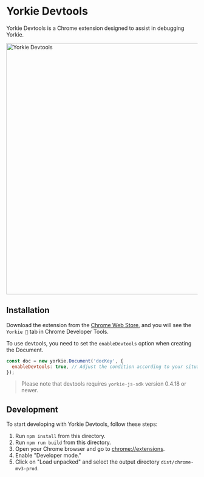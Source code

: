 # Yorkie Devtools

Yorkie Devtools is a Chrome extension designed to assist in debugging Yorkie.

<img src="https://github.com/yorkie-team/yorkie-js-sdk/assets/81357083/bb7e5df1-9704-4a90-b458-4dd89c17002a" width="660" alt="Yorkie Devtools" />

## Installation

Download the extension from the [Chrome Web Store](https://chromewebstore.google.com/detail/yorkie-devtools/djhcelgbkggnbipeccnnbafbnljoikkc), and you will see the `Yorkie 🐾` tab in Chrome Developer Tools.

To use devtools, you need to set the `enableDevtools` option when creating the Document.

```javascript
const doc = new yorkie.Document('docKey', {
  enableDevtools: true, // Adjust the condition according to your situation
});
```

> Please note that devtools requires `yorkie-js-sdk` version 0.4.18 or newer.

## Development

To start developing with Yorkie Devtools, follow these steps:

1. Run `npm install` from this directory.
2. Run `npm run build` from this directory.
3. Open your Chrome browser and go to [chrome://extensions](chrome://extensions).
4. Enable "Developer mode."
5. Click on "Load unpacked" and select the output directory `dist/chrome-mv3-prod`.
